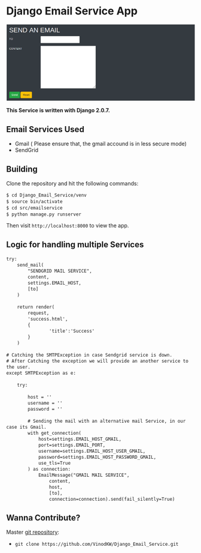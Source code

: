 # Django Email Service App

![alt text](https://github.com/VinodKW/Django_Email_Service/blob/master/image.png?raw=true)

**This Service is written with Django 2.0.7.**

## Email Services Used
* Gmail ( Please ensure that, the gmail accound is in less secure mode)
* SendGrid 

## Building

Clone the repository and hit the following commands:

```sh
$ cd Django_Email_Service/venv
$ source bin/activate
$ cd src/emailservice
$ python manage.py runserver
```

Then visit `http://localhost:8000` to view the app. 

## Logic for handling multiple Services

```
try:
    send_mail(
        "SENDGRID MAIL SERVICE", 
        content, 
        settings.EMAIL_HOST, 
        [to]
    )

    return render(
        request, 
        'success.html', 
        {
                'title':'Success'
        }
    )

# Catching the SMTPException in case Sendgrid service is down. 
# After Catching the exception we will provide an another service to the user. 
except SMTPException as e: 

    try:

        host = ''
        username = ''
        password = ''

        # Sending the mail with an alternative mail Service, in our case its Gmail.
        with get_connection(
            host=settings.EMAIL_HOST_GMAIL, 
            port=settings.EMAIL_PORT, 
            username=settings.EMAIL_HOST_USER_GMAIL, 
            password=settings.EMAIL_HOST_PASSWORD_GMAIL, 
            use_tls=True
        ) as connection:
            EmailMessage("GMAIL MAIL SERVICE", 
                content, 
                host, 
                [to],
                connection=connection).send(fail_silently=True)

```
## Wanna Contribute? 

Master [git repository](https://github.com/VinodKW/Django_Email_Service.git):

* `git clone https://github.com/VinodKW/Django_Email_Service.git`

